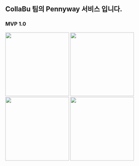## CollaBu 팀의 Pennyway 서비스 입니다.

### MVP 1.0

<div align="ceter">
  <img src="https://github.com/user-attachments/assets/b77a7cfa-b3e0-4872-88bc-5ca989ff028b" width="200px"/>
  <img src="https://github.com/user-attachments/assets/024a8e3a-38f9-45d1-b069-b271ef9dcde9" width="200px"/>
  <img src="https://github.com/user-attachments/assets/04ce2e68-a33b-4fe0-8e61-f147d1621eef" width="200px"/>
  <img src="https://github.com/user-attachments/assets/fda68f2e-d471-4386-a484-17d566038ea3" width="200px"/>
</div>
